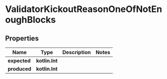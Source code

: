
# ValidatorKickoutReasonOneOfNotEnoughBlocks

## Properties
| Name | Type | Description | Notes |
| ------------ | ------------- | ------------- | ------------- |
| **expected** | **kotlin.Int** |  |  |
| **produced** | **kotlin.Int** |  |  |



